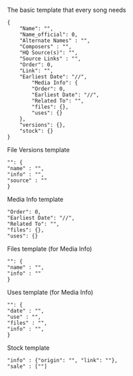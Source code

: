 The basic template that every song needs

```
{
	"Name": "",
	"Name_official": 0,
	"Alternate Names" : "",
	"Composers" : "",
	"HQ Source(s)": "",
	"Source Links" : "",
	"Order": 0,
	"Link": "",
	"Earliest Date": "//",
        "Media Info": {
        "Order": 0, 
        "Earliest Date": "//",
        "Related To": "", 
        "files": {},
        "uses": {}
    },
    "versions": {},
    "stock": {}
}
```

File Versions template

```
"": {
"name" : "",
"info" : "",
"source" : ""
}
```

Media Info template

```
"Order": 0, 
"Earliest Date": "//",
"Related To": "", 
"files": {},
"uses": {}
```

Files template (for Media Info)

```
"": { 
"name" : "",
"info" : ""
}
```

Uses template (for Media Info)

```
"": { 
"date" : "",
"use" : "",
"files" : "",
"info" : "",
}
```

Stock template

```
"info" : {"origin": "", "link": ""},
"sale" : [""]
```
